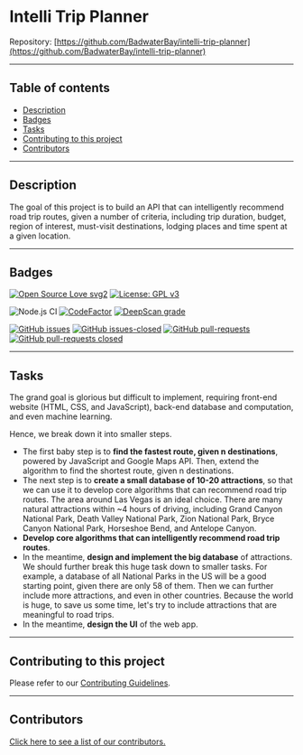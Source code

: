 # Intelli Trip Planner

Repository: [https://github.com/BadwaterBay/intelli-trip-planner](https://github.com/BadwaterBay/intelli-trip-planner)

---

## Table of contents

- [Description](#Description)
- [Badges](#Badges)
- [Tasks](#Tasks)
- [Contributing to this project](#Contributing-to-this-project)
- [Contributors](#Contributors)

---

## Description

The goal of this project is to build an API that can intelligently recommend road trip routes, given a number of criteria, including trip duration, budget, region of interest, must-visit destinations, lodging places and time spent at a given location.

---

## Badges

[![Open Source Love svg2](https://badges.frapsoft.com/os/v2/open-source.svg?v=103)](https://github.com/ellerbrock/open-source-badges/)
[![License: GPL v3](https://img.shields.io/badge/License-GPLv3-blue.svg)](https://www.gnu.org/licenses/gpl-3.0)

![Node.js CI](https://github.com/BadwaterBay/intelli-trip-planner/workflows/Node.js%20CI/badge.svg)
[![CodeFactor](https://www.codefactor.io/repository/github/badwaterbay/intelli-trip-planner/badge)](https://www.codefactor.io/repository/github/badwaterbay/intelli-trip-planner)
[![DeepScan grade](https://deepscan.io/api/teams/9440/projects/11966/branches/179827/badge/grade.svg)](https://deepscan.io/dashboard#view=project&tid=9440&pid=11966&bid=179827)

[![GitHub issues](https://img.shields.io/github/issues/BadwaterBay/intelli-trip-planner.svg)](https://GitHub.com/BadwaterBay/intelli-trip-planner/issues/)
[![GitHub issues-closed](https://img.shields.io/github/issues-closed/BadwaterBay/intelli-trip-planner.svg)](https://GitHub.com/BadwaterBay/intelli-trip-planner/issues?q=is%3Aissue+is%3Aclosed)
[![GitHub pull-requests](https://img.shields.io/github/issues-pr/BadwaterBay/intelli-trip-planner.svg)](https://GitHub.com/BadwaterBay/intelli-trip-planner/pulls/)
[![GitHub pull-requests closed](https://img.shields.io/github/issues-pr-closed/BadwaterBay/intelli-trip-planner.svg)](https://GitHub.com/BadwaterBay/intelli-trip-planner/pulls/)

---

## Tasks

The grand goal is glorious but difficult to implement, requiring front-end website (HTML, CSS, and JavaScript), back-end database and computation, and even machine learning.

Hence, we break down it into smaller steps.

- The first baby step is to **find the fastest route, given n destinations**, powered by JavaScript and Google Maps API. Then, extend the algorithm to find the shortest route, given n destinations.
- The next step is to **create a small database of 10-20 attractions**, so that we can use it to develop core algorithms that can recommend road trip routes. The area around Las Vegas is an ideal choice. There are many natural attractions within ~4 hours of driving, including Grand Canyon National Park, Death Valley National Park, Zion National Park, Bryce Canyon National Park, Horseshoe Bend, and Antelope Canyon.
- **Develop core algorithms that can intelligently recommend road trip routes**.
- In the meantime, **design and implement the big database** of attractions. We should further break this huge task down to smaller tasks. For example, a database of all National Parks in the US will be a good starting point, given there are only 58 of them. Then we can further include more attractions, and even in other countries. Because the world is huge, to save us some time, let's try to include attractions that are meaningful to road trips.
- In the meantime, **design the UI** of the web app.

---

## Contributing to this project

Please refer to our [Contributing Guidelines](https://github.com/BadwaterBay/intelli-trip-planner/blob/master/CONTRIBUTING.md).

---

## Contributors

[Click here to see a list of our contributors.](https://github.com/BadwaterBay/intelli-trip-planner/graphs/contributors)
